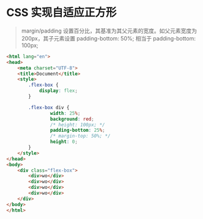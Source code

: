 # CSS 实现自适应正方形

> margin/padding 设置百分比，其基准为其父元素的宽度。如父元素宽度为 200px，其子元素设置 padding-bottom: 50%; 相当于 padding-bottom: 100px;

```HTML
<html lang="en">
<head>
    <meta charset="UTF-8">
    <title>Document</title>
    <style>
        .flex-box {
            display: flex;
        }

        .flex-box div {
                width: 25%;
                background: red;
                /* height: 100px; */
                padding-bottom: 25%;
                /* margin-top: 50%; */
                height: 0;
        }
    </style>
</head>
<body>
    <div class="flex-box">
        <div>wo</div>
        <div>wo</div>
        <div>wo</div>
        <div>wo</div>
    </div>
</body>
</html>
```
